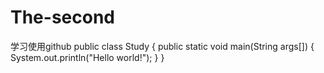 # The-second
学习使用github
public class Study
{
    public static void main(String args[])
    {
        System.out.println("Hello world!");
    }
}
